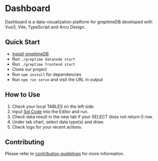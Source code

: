 # Dashboard

Dashboard is a data-visualization platform for greptimeDB developed with Vue3, Vite, TypeScript and Arco Design.


## Quick Start

- [Install greptimeDB](https://docs.greptime.com/installation/overview)
- Run `./greptime datanode start`
- Run `./greptime frontend start`
- Clone our project
- Run `npm install` for dependencies
- Run `npm run serve` and visit the URL in output

## How to Use
1. Check your local TABLES on the left side.
2. Input [Sql Code](https://docs.greptime.com/user-guide/reading-writing-data) into the Editor and run. 
3. Check data result in the new tab if your SELECT does not return 0 row.
4. Under tab chart, select data type(s) and draw.
5. Check logs for your recent actions.

## Contributing
Please refer to [contribution guidelines](https://github.com/GreptimeTeam/greptimedb/blob/75dcf2467b022d4378f904efe5aae5027298986e/CONTRIBUTING.md) for more information.
